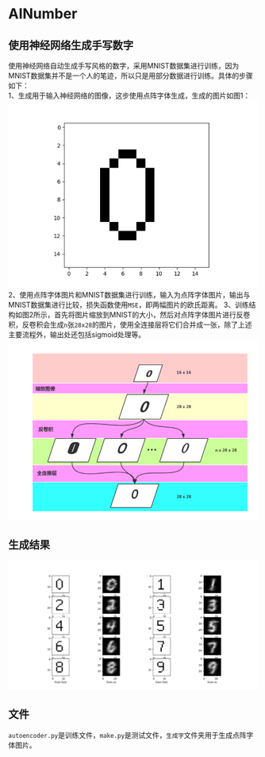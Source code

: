 # AINumber
## 使用神经网络生成手写数字
使用神经网络自动生成手写风格的数字，采用MNIST数据集进行训练，因为MNIST数据集并不是一个人的笔迹，所以只是用部分数据进行训练。具体的步骤如下：  
1、生成用于输入神经网络的图像，这步使用点阵字体生成，生成的图片如图1：
![图片1](description/lattice_font.png)
2、使用点阵字体图片和MNIST数据集进行训练，输入为点阵字体图片，输出与MNIST数据集进行比较，损失函数使用`MSE`，即两幅图片的欧氏距离。
3、训练结构如图2所示，首先将图片缩放到MNIST的大小，然后对点阵字体图片进行反卷积，反卷积会生成`n`张`28x28`的图片，使用全连接层将它们合并成一张，除了上述主要流程外，输出处还包括sigmoid处理等。
![图片2](description/process.png)
## 生成结果
![图片3](description/Figure_1.png)
## 文件
`autoencoder.py`是训练文件，`make.py`是测试文件，`生成字`文件夹用于生成点阵字体图片。
